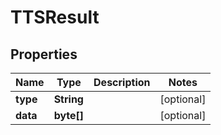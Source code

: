 

# TTSResult


## Properties

| Name | Type | Description | Notes |
|------------ | ------------- | ------------- | -------------|
|**type** | **String** |  |  [optional] |
|**data** | **byte[]** |  |  [optional] |



